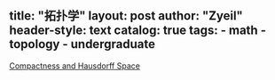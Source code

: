 title: "拓扑学"
layout:       post
author:       "Zyeil"
header-style: text
catalog:      true
tags:
    - math
    - topology
    - undergraduate
---

[Compactness and Hausdorff Space](https://drive.google.com/file/d/1BJQACzPgRaSRkJ8Z83tKU2nx6UEZGCIA/view?usp=sharing)
